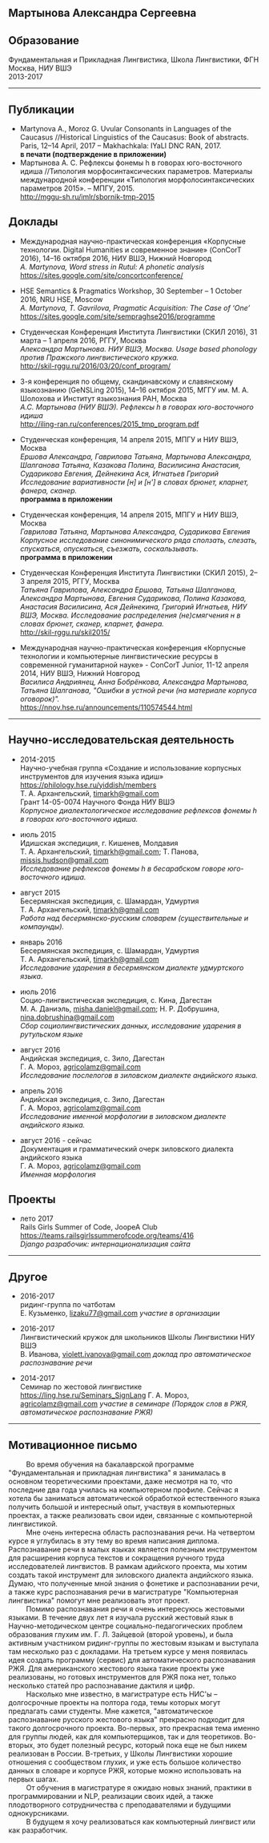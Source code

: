 Мартынова Александра Сергеевна 
------------------------------

## Образование
Фундаментальная и Прикладная Лингвистика, Школа Лингвистики, ФГН \
Москва, НИУ ВШЭ \
2013-2017
***

## Публикации
* Martynova A., Moroz G. Uvular Consonants in Languages of the Caucasus //Historical Linguistics of the Caucasus: Book of abstracts. Paris, 12–14 April, 2017 – Makhachkala: IYaLI DNC RAN, 2017. \
**в печати (подтверждение в приложении)**
* Мартынова А. С. Рефлексы фонемы h в говорах юго-восточного идиша //Типология морфосинтаксических параметров. Материалы международной конференции «Типология морфолосинтаксических параметров 2015». – МПГУ, 2015. \
<http://mggu-sh.ru/imlr/sbornik-tmp-2015>

## Доклады
* Международная научно-практическая конференция «Корпусные технологии. Digital Humanities и современное знание» (ConCorT 2016), 14–16 октября 2016, НИУ ВШЭ, Нижний Новгород \
*A. Martynova, Word stress in Rutul: A phonetic analysis* \
<https://sites.google.com/site/concortconference/>

* HSE Semantics & Pragmatics Workshop, 30 September – 1 October 2016, NRU HSE, Moscow \
*A. Martynova, T. Gavrilova, Pragmatic Acquisition: The Case of ‘One’* \
<https://sites.google.com/site/sempraghse2016/programme>

* Студенческая Конференция Института Лингвистики (СКИЛ 2016), 31 марта – 1 апреля 2016, РГГУ, Москва \
*Александра Мартынова. НИУ ВШЭ, Москва. Usage based phonology против Пражского лингвистического кружка.* \
<http://skil-rggu.ru/2016/03/20/conf_program/>

* 3-я конференция по общему, скандинавскому и славянскому языкознанию (GeNSLing 2015), 14–16 октября 2015, МГГУ им. М. А. Шолохова и Институт языкознания РАН, Москва \
*А.С. Мартынова (НИУ ВШЭ). Рефлексы h в говорах юго-восточного идиша* \
<http://iling-ran.ru/conferences/2015_tmp_program.pdf>

* Студенческая конференция, 14 апреля 2015, МПГУ и НИУ ВШЭ, Москва \
*Ершова Александра, Гаврилова Татьяна, Мартынова Александра, Шалганова Татьяна,
Казакова Полина, Василисина Анастасия, Сударикова Евгения, Дейнекина Ася, Игнатьев
Григорий Исследование вариативности [н] и [н'] в словах брюнет, кларнет, фанера, сканер.* \
**программа в приложении**

* Студенческая конференция, 14 апреля 2015, МПГУ и НИУ ВШЭ, Москва \
*Гаврилова Татьяна, Мартынова Александра, Сударикова Евгения Корпусное
исследование синонимического ряда сползать, слезать, спускаться, опускаться, съезжать,
соскальзывать.* \
**программа в приложении**

* Студенческая Конференция Института Лингвистики (СКИЛ 2015), 2–3 апреля 2015, РГГУ, Москва \
*Татьяна Гаврилова, Александра Ершова, Татьяна Шалганова, Александра Мартынова, Евгения Сударикова, Полина Казакова, Анастасия Василисина, Ася Дейнекина, Григорий Игнатьев, НИУ ВШЭ, Москва. Исследование распределения (не)смягчения н в словах брюнет, сканер, кларнет, фанера.* \
<http://skil-rggu.ru/skil2015/>

* Международная научно-практическая конференция «Корпусные технологии и компьютерные лингвистические ресурсы  в современной гуманитарной науке» -  ConCorT Junior, 11-12 апреля 2014, НИУ ВШЭ, Нижний Новгород \
*Василиса Андриянец, Анна Бобрёнкова, Александра Мартынова, Татьяна Шалганова, "Ошибки в устной речи (на материале корпуса оговорок)".* \
<https://nnov.hse.ru/announcements/110574544.html>
***

## Научно-исследовательская деятельность
* 2014-2015 \
Научно-учебная группа «Создание и использование корпусных инструментов для изучения языка идиш» \
<https://philology.hse.ru/yiddish/members> \
Т. А. Архангельский, timarkh@gmail.com \
Грант 14-05-0074 Научного Фонда НИУ ВШЭ \
*Корпусное диалектологическое исследование рефлексов фонемы h в говорах юго-восточного идиша.*

* июль 2015 \
Идишская экспедиция, г. Кишенев, Молдавия \
Т. А. Архангельский, timarkh@gmail.com; Т. Панова, missis.hudson@gmail.com \
*Исследование рефлексов фонемы h в бесарабском говоре юго-восточного идиша.*

* август 2015 \
Бесермянская экспедиция, с. Шамардан, Удмуртия \
Т. А. Архангельский, timarkh@gmail.com \
*Работа над бесермянско-русским словарем (существительные и компаунды).*

* январь 2016 \
Бесермянская экспедиция, с. Шамардан, Удмуртия \
Т. А. Архангельский, timarkh@gmail.com \
*Исследование ударения в бесермянском диалекте удмуртского языка.*

* июль 2016 \
Социо-лингвистическая экспедиция, с. Кина, Дагестан \
М. А. Даниэль, misha.daniel@gmail.com; Н. Р. Добрушина, nina.dobrushina@gmail.com \
*Сбор социолингвистических данных, исследование ударения в рутульском языке*

* август 2016 \
Андийская экспедиция, с. Зило, Дагестан \
Г. А. Мороз, agricolamz@gmail.com \
*Исследование послелогов в зиловском диалекте андийского языка.*

* апрель 2016 \
Андийская экспедиция, с. Зило, Дагестан \
Г. А. Мороз, agricolamz@gmail.com \
*Исследование именной морфологии в зиловском диалекте андийского языка.*

* август 2016 - сейчас \
Документация и грамматический очерк зиловского диалекта андийского языка \
Г. А. Мороз, agricolamz@gmail.com \
*Именная морфология*


## Проекты
* лето 2017 \
Rails Girls Summer of Code, JoopeA Club \
https://teams.railsgirlssummerofcode.org/teams/416 \
*Django разрабочик: интернационализация сайта*
***

## Другое
* 2016-2017 \
ридинг-группа по чатботам \
Е. Кузьменко, lizaku77@gmail.com
*участие в организации*

* 2016-2017 \
Лингвистический кружок для школьников Школы Лингвистики НИУ ВШЭ \
В. Иванова, violett.ivanova@gmail.com
*доклад про автоматическое распознавание речи*

* 2014-2017 \
Семинар по жестовой лингвистике \
<https://ling.hse.ru/Seminars_SignLang>
Г. А. Мороз, agricolamz@gmail.com
*участие в семинаре (Порядок слов в РЖЯ, автоматическое распознавание РЖЯ)*
***

## Мотивационное письмо
&nbsp;&nbsp;&nbsp;&nbsp;&nbsp;&nbsp;&nbsp;&nbsp; Во время обучения на бакалаврской программе "Фундаментальная и прикладная лингвистика" я занималась в основном теоретическими проектами, даже несмотря на то, что последние два года училась на компьютерном профиле. Сейчас я хотела бы заниматься автоматической обработкой естественного языка получить большой и интересный опыт, участвуя в компьютерных проектах, а также реализовать свои идеи, связанные с компьютерной лингвистикой. \
&nbsp;&nbsp;&nbsp;&nbsp;&nbsp;&nbsp;&nbsp;&nbsp; Мне очень интересна область распознавания речи. На четвертом курсе я углубилась в эту тему во время написания диплома. Распознавание речи в малых языках является полезным инструментом для расширения корпуса текстов и сокращения ручного труда исследователей лингвистов. В рамкам адийского проекта, мы хотим создать такой инструмент для зиловского диалекта андийского языка. Думаю, что полученные мной знания о фонетике и распознавании речи, а также курс распознавания речи в магистратуре "Компьютерная лингвистика" помогут мне реализовать этот проект. \
&nbsp;&nbsp;&nbsp;&nbsp;&nbsp;&nbsp;&nbsp;&nbsp; Помимо распознавания речи я очень интересуюсь жестовыми языками. В течение двух лет я изучала русский жестовый язык в Научно-методическом центре социально-педагогических проблем образования глухим им. Г. Л. Зайцевой (второй уровень), и была активным участником ридинг-группы по жестовым языкам и выступала там несколько раз с докладами. На третьем курсе у меня появилась идея создать программу (сервис) для автоматического распознавания РЖЯ. Для американского жестового языка такие проекты уже реализованы, но готовых инструментов для РЖЯ пока нет, только несколько статей про распознавание дактиля и цифр. \
&nbsp;&nbsp;&nbsp;&nbsp;&nbsp;&nbsp;&nbsp;&nbsp; Насколько мне известно, в магистратуре есть НИС'ы – долгосрочные проекты на полтора года, темы которых могут предлагать сами студенты. Мне кажется,  "автоматическое распознавание русского жестового языка" прекрасно подходит для такого долгосрочного проекта. Во-первых, это прекрасная тема именно для группы людей, как для компьютерщиков, так и для теоретиков. Во-вторых, это будет полезный ресурс, который пока еще не был никем реализован в России. В-третьих, у Школы Лингвистики хорошие отношения с сообществом глухих, и уже есть большое количество данных в словаре и корпусе РЖЯ, которые можно использовать на первых шагах. \
&nbsp;&nbsp;&nbsp;&nbsp;&nbsp;&nbsp;&nbsp;&nbsp; От обучения в магистратуре я ожидаю новых знаний, практики в программировании и NLP, реализации своих идей, а также плодотворного сотрудничества с преподавателями и будущими однокурсниками. \
&nbsp;&nbsp;&nbsp;&nbsp;&nbsp;&nbsp;&nbsp;&nbsp; В будущем я хочу реализоваться как компьютерный лингвист или как разработчик.

